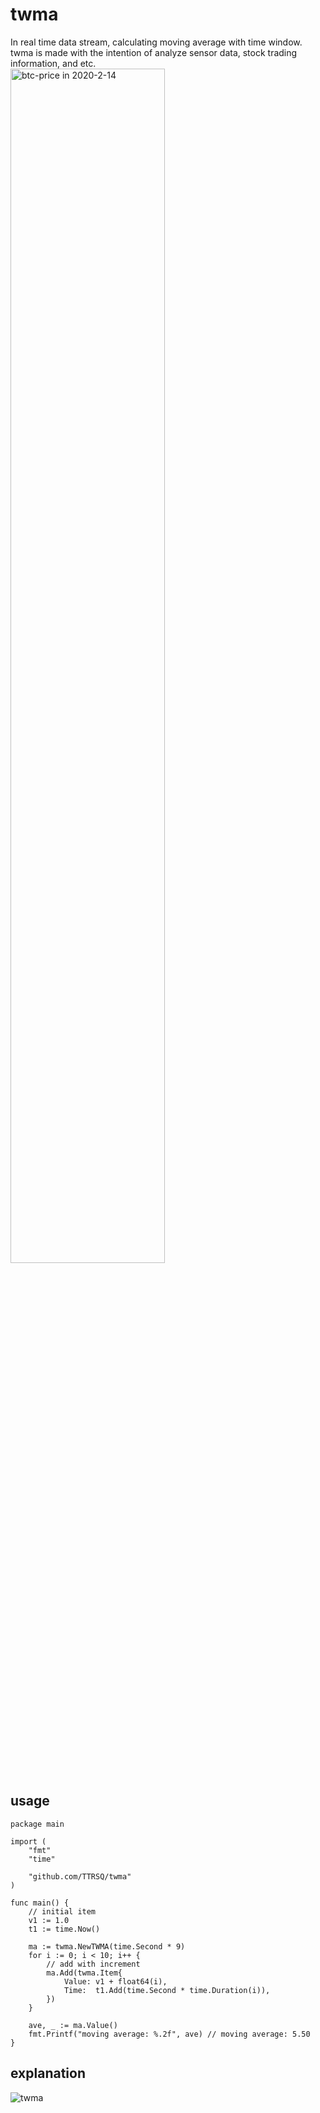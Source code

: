 # twma
In real time data stream, calculating moving average with time window.  
twma is made with the intention of analyze sensor data, stock trading information, and etc.  
<img src="https://user-images.githubusercontent.com/26806928/74592120-81ec0580-5061-11ea-9d6d-66b2d10368bb.png" width="70%" alt="btc-price in 2020-2-14">

## usage

```
package main

import (
	"fmt"
	"time"

	"github.com/TTRSQ/twma"
)

func main() {
	// initial item
	v1 := 1.0
	t1 := time.Now()

	ma := twma.NewTWMA(time.Second * 9)
	for i := 0; i < 10; i++ {
		// add with increment
		ma.Add(twma.Item{
			Value: v1 + float64(i),
			Time:  t1.Add(time.Second * time.Duration(i)),
		})
	}

	ave, _ := ma.Value()
	fmt.Printf("moving average: %.2f", ave) // moving average: 5.50
}
```
## explanation

![twma](https://user-images.githubusercontent.com/26806928/74354165-50273480-4dfe-11ea-8d2a-b22432d116ea.jpeg)
